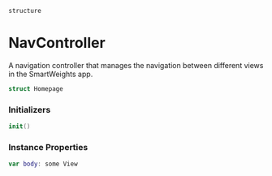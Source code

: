 `structure`

# NavController
A navigation controller that manages the navigation between different views in the SmartWeights app.

```swift
struct Homepage
```

### Initializers
```swift
init()
```

### Instance Properties
```swift
var body: some View
```
